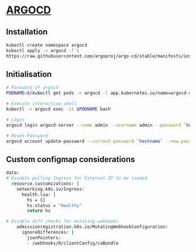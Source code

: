 # [ARGOCD](https://argoproj.github.io/argo-cd/getting_started/)

## Installation
```bash
kubectl create namespace argocd
kubectl apply -n argocd -f \
https://raw.githubusercontent.com/argoproj/argo-cd/stable/manifests/install.yaml
```

## Initialisation
```bash
# Password of argocd
PODNAME=$(kubectl get pods -n argocd -l app.kubernetes.io/name=argocd-server -o name | cut -d'/' -f 2)

# Execute interactive shell
kubectl -n argocd exec -it $PODNAME bash

# Login
argocd login argocd-server --name admin --username admin --password `hostname`

# Reset Password
argocd account update-password --current-password `hostname` --new-password admin1234
```

## Custom configmap considerations
```bash
data:
# Disable polling Ingress for External IP to be loaded
  resource.customizations: |
    networking.k8s.io/Ingress:
      health.lua: |
        hs = {}
        hs.status = "Healthy"
        return hs

# Disable diff checks for mutating webhooks
    admissionregistration.k8s.io/MutatingWebhookConfiguration:
      ignoreDifferences: |
        jsonPointers:
        - /webhooks/0/clientConfig/caBundle
```